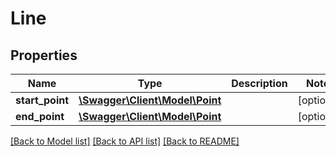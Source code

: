 # Line

## Properties
Name | Type | Description | Notes
------------ | ------------- | ------------- | -------------
**start_point** | [**\Swagger\Client\Model\Point**](Point.md) |  | [optional] 
**end_point** | [**\Swagger\Client\Model\Point**](Point.md) |  | [optional] 

[[Back to Model list]](../README.md#documentation-for-models) [[Back to API list]](../README.md#documentation-for-api-endpoints) [[Back to README]](../README.md)


